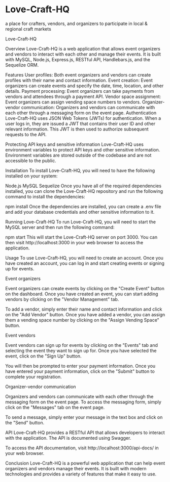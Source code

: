 # Love-Craft-HQ
a place for crafters, vendors, and organizers to participate in local &amp; regional craft markets

Love-Craft-HQ

Overview
Love-Craft-HQ is a web application that allows event organizers and vendors to interact with each other and manage their events. It is built with MySQL, Node.js, Express.js, RESTful API, Handlebars.js, and the Sequelize ORM.

Features
User profiles: Both event organizers and vendors can create profiles with their name and contact information.
Event creation: Event organizers can create events and specify the date, time, location, and other details.
Payment processing: Event organizers can take payments from vendors and attendees through a payment API.
Vendor space assignment: Event organizers can assign vending space numbers to vendors.
Organizer-vendor communication: Organizers and vendors can communicate with each other through a messaging form on the event page.
Authentication
Love-Craft-HQ uses JSON Web Tokens (JWTs) for authentication. When a user logs in, they are issued a JWT that contains their user ID and other relevant information. This JWT is then used to authorize subsequent requests to the API.

Protecting API keys and sensitive information
Love-Craft-HQ uses environment variables to protect API keys and other sensitive information. Environment variables are stored outside of the codebase and are not accessible to the public.

Installation
To install Love-Craft-HQ, you will need to have the following installed on your system:

Node.js
MySQL
Sequelize
Once you have all of the required dependencies installed, you can clone the Love-Craft-HQ repository and run the following command to install the dependencies:

npm install
Once the dependencies are installed, you can create a .env file and add your database credentials and other sensitive information to it.

Running Love-Craft-HQ
To run Love-Craft-HQ, you will need to start the MySQL server and then run the following command:

npm start
This will start the Love-Craft-HQ server on port 3000. You can then visit http://localhost:3000 in your web browser to access the application.

Usage
To use Love-Craft-HQ, you will need to create an account. Once you have created an account, you can log in and start creating events or signing up for events.

Event organizers

Event organizers can create events by clicking on the "Create Event" button on the dashboard. Once you have created an event, you can start adding vendors by clicking on the "Vendor Management" tab.

To add a vendor, simply enter their name and contact information and click on the "Add Vendor" button. Once you have added a vendor, you can assign them a vending space number by clicking on the "Assign Vending Space" button.

Event vendors

Event vendors can sign up for events by clicking on the "Events" tab and selecting the event they want to sign up for. Once you have selected the event, click on the "Sign Up" button.

You will then be prompted to enter your payment information. Once you have entered your payment information, click on the "Submit" button to complete your registration.

Organizer-vendor communication

Organizers and vendors can communicate with each other through the messaging form on the event page. To access the messaging form, simply click on the "Messages" tab on the event page.

To send a message, simply enter your message in the text box and click on the "Send" button.

API
Love-Craft-HQ provides a RESTful API that allows developers to interact with the application. The API is documented using Swagger.

To access the API documentation, visit http://localhost:3000/api-docs/ in your web browser.

Conclusion
Love-Craft-HQ is a powerful web application that can help event organizers and vendors manage their events. It is built with modern technologies and provides a variety of features that make it easy to use.